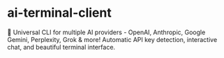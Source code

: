 # ai-terminal-client
🤖 Universal CLI for multiple AI providers - OpenAI, Anthropic, Google Gemini, Perplexity, Grok &amp; more! Automatic API key detection, interactive chat, and beautiful terminal interface.
